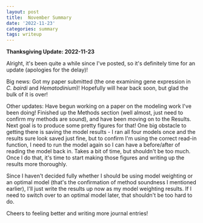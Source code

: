 ```yaml
---
layout: post
title:  November Summary
date: '2022-11-23'
categories: summary
tags: writeup
---
```


**Thanksgiving Update: 2022-11-23**

Alright, it's been quite a while since I've posted, so it's definitely time for an update (apologies for the delay)!

Big news: Got my paper submitted (the one examining gene expression in _C. bairdi_ and _Hematodinium_)! Hopefully will hear back soon, but glad the bulk of it is over!

Other updates: Have begun working on a paper on the modeling work I've been doing! Finished up the Methods section (well almost, just need to confirm my methods are sound), and have been moving on to the Results. Next goal is to produce some pretty figures for that! One big obstacle to getting there is saving the model results - I ran all four models once and the results sure look saved just fine, but to confirm I'm using the correct read-in function, I need to run the model again so I can have a before/after of reading the model back in. Takes a bit of time, but shouldn't be too much. Once I do that, it's time to start making those figures and writing up the results more thoroughly. 

Since I haven't decided fully whether I should be using model weighting or an optimal model (that's the confirmation of method soundness I mentioned earlier), I'll just write the results up now as my model weighting results. If I need to switch over to an optimal model later, that shouldn't be too hard to do. 

Cheers to feeling better and writing more journal entries!